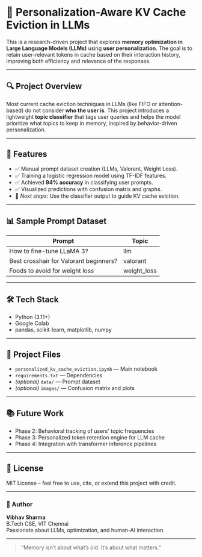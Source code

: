 # 🧠 Personalization-Aware KV Cache Eviction in LLMs

This is a research-driven project that explores **memory optimization in Large Language Models (LLMs)** using **user personalization**. The goal is to retain user-relevant tokens in cache based on their interaction history, improving both efficiency and relevance of the responses.

---

## 🔍 Project Overview

Most current cache eviction techniques in LLMs (like FIFO or attention-based) do not consider **who the user is**. This project introduces a lightweight **topic classifier** that tags user queries and helps the model prioritize what topics to keep in memory, inspired by behavior-driven personalization.

---

## 🧪 Features

- ✅ Manual prompt dataset creation (LLMs, Valorant, Weight Loss).
- ✅ Training a logistic regression model using TF-IDF features.
- ✅ Achieved **94% accuracy** in classifying user prompts.
- ✅ Visualized predictions with confusion matrix and graphs.
- 🧠 *Next steps*: Use the classifier output to guide KV cache eviction.

---

## 📊 Sample Prompt Dataset

| Prompt                                  | Topic        |
|----------------------------------------|--------------|
| How to fine-tune LLaMA 3?              | llm          |
| Best crosshair for Valorant beginners? | valorant     |
| Foods to avoid for weight loss         | weight_loss  |

---

## 🛠️ Tech Stack

- Python (3.11+)
- Google Colab
- pandas, scikit-learn, matplotlib, numpy

---

## 📁 Project Files

- `personalized_kv_cache_eviction.ipynb` — Main notebook  
- `requirements.txt` — Dependencies  
- *(optional)* `data/` — Prompt dataset  
- *(optional)* `images/` — Confusion matrix and plots

---

## 📚 Future Work

- Phase 2: Behavioral tracking of users' topic frequencies
- Phase 3: Personalized token retention engine for LLM cache
- Phase 4: Integration with transformer inference pipelines

---

## 📜 License

MIT License – feel free to use, cite, or extend this project with credit.

---

### 👤 Author

**Vibhav Sharma**  
B.Tech CSE, VIT Chennai  
Passionate about LLMs, optimization, and human-AI interaction

---

> “Memory isn’t about what’s old. It’s about what matters.”
